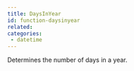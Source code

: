 ```yaml
---
title: DaysInYear
id: function-daysinyear
related:
categories:
 - datetime
---
```


Determines the number of days in a year.
